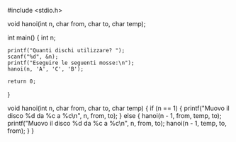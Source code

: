 #include <stdio.h>

void hanoi(int n, char from, char to, char temp);


int main() 
{
    int n;
    
    printf("Quanti dischi utilizzare? ");
    scanf("%d", &n);
    printf("Eseguire le seguenti mosse:\n");
    hanoi(n, 'A', 'C', 'B');
    
    return 0;
}

void hanoi(int n, char from, char to, char temp) 
{
    if (n == 1) 
    {
        printf("Muovo il disco %d da %c a %c\n", n, from, to);
    }
    else 
    {
        hanoi(n - 1, from, temp, to);
        printf("Muovo il disco %d da %c a %c\n", n, from, to);
        hanoi(n - 1, temp, to, from);
    }
}
